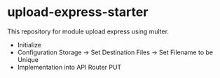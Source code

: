 # upload-express-starter
This repository for module upload express using multer.

- Initialize
- Configuration Storage
    -> Set Destination Files
    -> Set Filename to be Unique
- Implementation into API Router PUT
